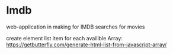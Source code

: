 
# Imdb
web-application in making for IMDB searches for movies


create element list item for each availible Array:
https://getbutterfly.com/generate-html-list-from-javascript-array/
